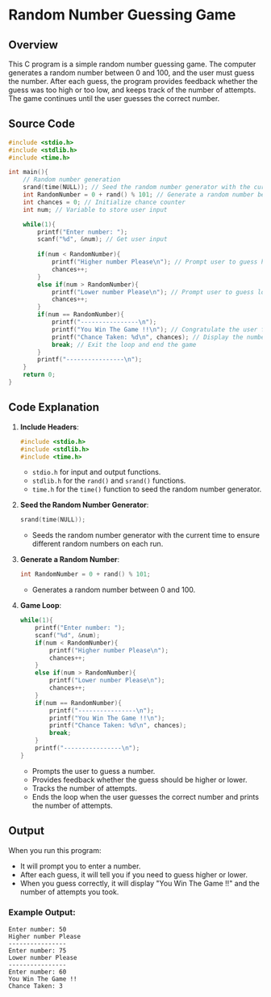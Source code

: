 # Random Number Guessing Game

## Overview

This C program is a simple random number guessing game. The computer generates a random number between 0 and 100, and the user must guess the number. After each guess, the program provides feedback whether the guess was too high or too low, and keeps track of the number of attempts. The game continues until the user guesses the correct number.

## Source Code

```c
#include <stdio.h> 
#include <stdlib.h>
#include <time.h>

int main(){
    // Random number generation
    srand(time(NULL)); // Seed the random number generator with the current time
    int RandomNumber = 0 + rand() % 101; // Generate a random number between 0 and 100
    int chances = 0; // Initialize chance counter
    int num; // Variable to store user input

    while(1){
        printf("Enter number: ");
        scanf("%d", &num); // Get user input
        
        if(num < RandomNumber){
            printf("Higher number Please\n"); // Prompt user to guess higher
            chances++;
        }
        else if(num > RandomNumber){
            printf("Lower number Please\n"); // Prompt user to guess lower
            chances++;
        }
        if(num == RandomNumber){
            printf("----------------\n");
            printf("You Win The Game !!\n"); // Congratulate the user for correct guess
            printf("Chance Taken: %d\n", chances); // Display the number of attempts
            break; // Exit the loop and end the game
        }
        printf("----------------\n");
    }
    return 0;
}
```

## Code Explanation

1. **Include Headers**:
   ```c
   #include <stdio.h> 
   #include <stdlib.h>
   #include <time.h>
   ```
   - `stdio.h` for input and output functions.
   - `stdlib.h` for the `rand()` and `srand()` functions.
   - `time.h` for the `time()` function to seed the random number generator.

2. **Seed the Random Number Generator**:
   ```c
   srand(time(NULL));
   ```
   - Seeds the random number generator with the current time to ensure different random numbers on each run.

3. **Generate a Random Number**:
   ```c
   int RandomNumber = 0 + rand() % 101;
   ```
   - Generates a random number between 0 and 100.

4. **Game Loop**:
   ```c
   while(1){
       printf("Enter number: ");
       scanf("%d", &num);
       if(num < RandomNumber){
           printf("Higher number Please\n");
           chances++;
       }
       else if(num > RandomNumber){
           printf("Lower number Please\n");
           chances++;
       }
       if(num == RandomNumber){
           printf("----------------\n");
           printf("You Win The Game !!\n");
           printf("Chance Taken: %d\n", chances);
           break;
       }
       printf("----------------\n");
   }
   ```
   - Prompts the user to guess a number.
   - Provides feedback whether the guess should be higher or lower.
   - Tracks the number of attempts.
   - Ends the loop when the user guesses the correct number and prints the number of attempts.

## Output

When you run this program:

- It will prompt you to enter a number.
- After each guess, it will tell you if you need to guess higher or lower.
- When you guess correctly, it will display "You Win The Game !!" and the number of attempts you took.

### Example Output:

```
Enter number: 50
Higher number Please
----------------
Enter number: 75
Lower number Please
----------------
Enter number: 60
You Win The Game !!
Chance Taken: 3
```